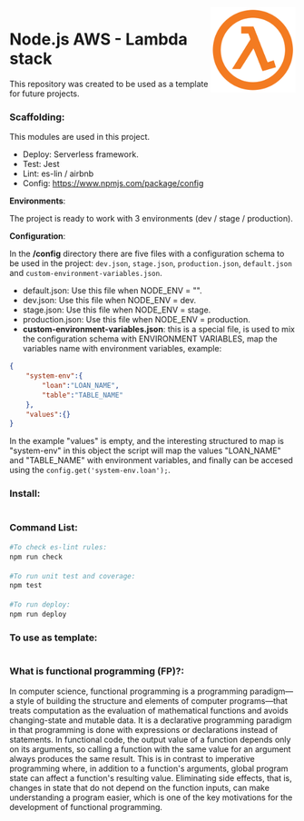 <img src="https://github.com/damiancipolat/nodejs_lambda_stack/blob/master/doc/logo.png?raw=true" width="150px" align="right" />

# Node.js AWS - Lambda stack
This repository was created to be used as a template for future projects.

### Scaffolding:

This modules are used in this project.

- Deploy: Serverless framework.
- Test: Jest
- Lint: es-lin / airbnb
- Config: https://www.npmjs.com/package/config

**Environments**:

The project is ready to work with 3 environments (dev / stage / production).

**Configuration**:

In the **/config** directory there are five files with a configuration schema to be used in the project: `dev.json`, `stage.json`, `production.json`, `default.json` and `custom-environment-variables.json`.

- default.json: Use this file when NODE_ENV = "".
- dev.json: Use this file when NODE_ENV = dev.
- stage.json: Use this file when NODE_ENV = stage.
- production.json: Use this file when NODE_ENV = production.
- **custom-environment-variables.json**: this is a special file, is used to mix the configuration schema with ENVIRONMENT VARIABLES,
map the variables name with environment variables, example:

```json
{
    "system-env":{
        "loan":"LOAN_NAME",
        "table":"TABLE_NAME"
    },
    "values":{}
}
```

In the example "values" is empty, and the interesting structured to map is "system-env" in this object the script will map the values "LOAN_NAME" and "TABLE_NAME" with environment variables, and finally can be accesed using the `config.get('system-env.loan');`.


### Install:
```sh
```

### Command List:
```sh
#To check es-lint rules:
npm run check

#To run unit test and coverage:
npm test

#To run deploy:
npm run deploy
```

### To use as template:
```sh
```

### What is functional programming (FP)?:

In computer science, functional programming is a programming paradigm—a style of building the structure and elements of computer programs—that treats computation as the evaluation of mathematical functions and avoids changing-state and mutable data. It is a declarative programming paradigm in that programming is done with expressions or declarations instead of statements. In functional code, the output value of a function depends only on its arguments, so calling a function with the same value for an argument always produces the same result. This is in contrast to imperative programming where, in addition to a function's arguments, global program state can affect a function's resulting value. Eliminating side effects, that is, changes in state that do not depend on the function inputs, can make understanding a program easier, which is one of the key motivations for the development of functional programming.
